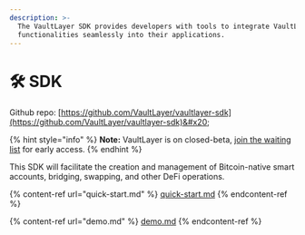 ```yaml
---
description: >-
  The VaultLayer SDK provides developers with tools to integrate VaultLayer's
  functionalities seamlessly into their applications.
---
```


# 🛠️ SDK

Github repo: [https://github.com/VaultLayer/vaultlayer-sdk](https://github.com/VaultLayer/vaultlayer-sdk)&#x20;

{% hint style="info" %}
**Note:** VaultLayer is on closed-beta, [join the waiting list](https://docs.google.com/forms/d/e/1FAIpQLSdmkU2RfbmeWMo-1rrVSTFLgWzSfJKgrauy3-TfG4nAq6q3Xw/viewform) for early access.
{% endhint %}

This SDK will facilitate the creation and management of Bitcoin-native smart accounts, bridging, swapping, and other DeFi operations.

{% content-ref url="quick-start.md" %}
[quick-start.md](quick-start.md)
{% endcontent-ref %}

{% content-ref url="demo.md" %}
[demo.md](demo.md)
{% endcontent-ref %}

